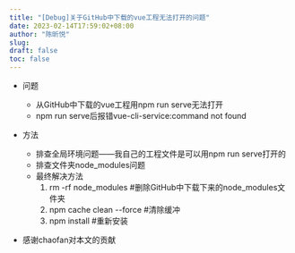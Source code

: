 ```yaml
---
title: "[Debug]关于GitHub中下载的vue工程无法打开的问题"
date: 2023-02-14T17:59:02+08:00
author: "陈昕悦"
slug:
draft: false
toc: false
---
```


- 问题
  - 从GitHub中下载的vue工程用npm run serve无法打开
  - npm run serve后报错vue-cli-service:command not found

- 方法
  - 排查全局环境问题——我自己的工程文件是可以用npm run serve打开的
  - 排查文件夹node_modules问题
  - 最终解决方法
    1. rm -rf node_modules  #删除GitHub中下载下来的node_modules文件夹
    2. npm cache clean --force  #清除缓冲
    3. npm install  #重新安装

- 感谢chaofan对本文的贡献